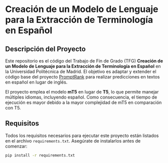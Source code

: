 # Creación de un Modelo de Lenguaje para la Extracción de Terminología en Español  

## Descripción del Proyecto  
Este repositorio es el código del Trabajo de Fin de Grado (TFG) **Creación de un Modelo de Lenguaje para la Extracción de Terminología en Español** en la Universidad Politécnica de Madrid. El objetivo es adaptar y extender el código base del proyecto [PromptRank](https://github.com/NKU-HLT/PromptRank) para realizar predicciones en textos en español en lugar de inglés.  

El proyecto emplea el modelo **mT5** en lugar de **T5**, lo que permite manejar múltiples idiomas, incluyendo español. Como consecuencia, el tiempo de ejecución es mayor debido a la mayor complejidad de mT5 en comparación con T5.  

## Requisitos  
Todos los requisitos necesarios para ejecutar este proyecto están listados en el archivo `requirements.txt`. Asegúrate de instalarlos antes de comenzar:  
```bash
pip install -r requirements.txt
